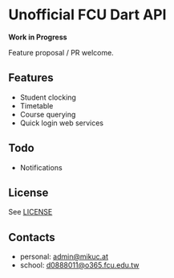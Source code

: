 # Unofficial FCU Dart API

**Work in Progress**

Feature proposal / PR welcome.

## Features

- Student clocking
- Timetable
- Course querying
- Quick login web services

## Todo

- Notifications

## License

See [LICENSE](LICENSE)

## Contacts

- personal: admin@mikuc.at
- school: d0888011@o365.fcu.edu.tw
